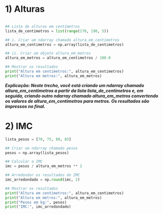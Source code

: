 # 1) Alturas

```python import numpy as np

## Lista de alturas em centímetros
lista_de_centimetros = list(range(170, 190, 5))

## i. Criar um ndarray chamado altura_em_centimetros
altura_em_centimetros = np.array(lista_de_centimetros)

## ii. Criar um objeto altura_em_metros
altura_em_metros = altura_em_centimetros / 100.0

## Mostrar os resultados
print("Altura em centímetros:", altura_em_centimetros)
print("Altura em metros:", altura_em_metros)
```
***Explicação:
Neste trecho, você está criando um ndarray chamado altura_em_centimetros a partir da lista lista_de_centimetros e, em seguida, 
criando outro ndarray chamado altura_em_metros convertendo os valores de altura_em_centimetros para metros. Os resultados são impressos no final.***

# 2) IMC

```python ## Lista de pesos em kg
lista_pesos = [70, 75, 80, 85]

## Criar um ndarray chamado pesos
pesos = np.array(lista_pesos)

## Calcular o IMC
imc = pesos / altura_em_metros ** 2

## Arredondar os resultados do IMC
imc_arredondado = np.round(imc, 2)

## Mostrar os resultados
print("Altura em centímetros:", altura_em_centimetros)
print("Altura em metros:", altura_em_metros)
print("Pesos em kg:", pesos)
print("IMC:", imc_arredondado)
```

